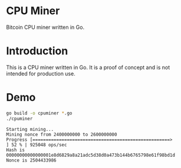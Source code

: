 CPU Miner
=========
Bitcoin CPU miner written in Go.

# Introduction

This is a CPU miner written in Go. It is a proof of concept and is not intended for production use.

# Demo

```bash
go build -o cpuminer *.go
./cpuminer
```

```output
Starting mining...
Mining nonce from 2400000000 to 2600000000
Progress [====================================================>                                                ] 52 % | 925048 ops/sec
Hash is 00000000000000001e8d6829a8a21adc5d38d0a473b144b6765798e61f98bd1d
Nonce is 2504433986
```

